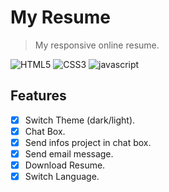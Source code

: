 # My Resume
> My responsive online resume.

![HTML5](https://img.shields.io/badge/HTML5-E34F26?style=for-the-badge&logo=html5&logoColor=white)
![CSS3](https://img.shields.io/badge/CSS3-1572B6?style=for-the-badge&logo=css3&logoColor=white)
![javascript](https://img.shields.io/badge/Javascript-323330?style=for-the-badge&logo=javascript&logoColor=F7DF1E)

## Features
- [x] Switch Theme (dark/light).
- [x] Chat Box.
- [x] Send infos project in chat box.
- [x] Send email message.
- [x] Download Resume.
- [x] Switch Language.
